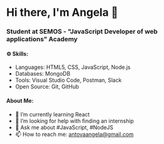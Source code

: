 # Hi there, I'm Angela 👋
### Student at SEMOS - "JavaScript Developer of web applications" Academy

#### ⚙️ Skills: 
- Languages: HTML5, CSS, JavaScript, Node.js
- Databases: MongoDB
- Tools: Visual Studio Code, Postman, Slack
- Open Source: Git, GitHub



#### About Me: 
- 🌱 I’m currently learning React
- 🤔 I’m looking for help with finding an internship 
- 💬 Ask me about #JavaScript, #NodeJS 
- 📫 How to reach me: antovaangela@gmail.com 
